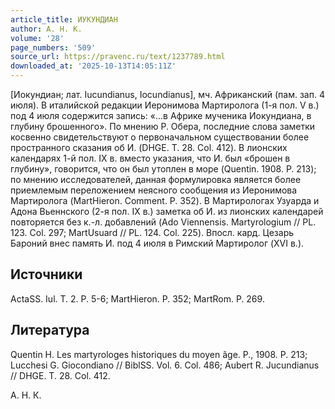 ```yaml
---
article_title: ИУКУНДИАН
author: А. Н. К.
volume: '28'
page_numbers: '509'
source_url: https://pravenc.ru/text/1237789.html
downloaded_at: '2025-10-13T14:05:11Z'
---
```


[Иокундиан; лат. Iucundianus, Iocundianus], мч. Африканский (пам. зап. 4 июля). В италийской редакции Иеронимова Мартиролога (1-я пол. V в.) под 4 июля содержится запись: «...в Африке мученика Иокундиана, в глубину брошенного». По мнению Р. Обера, последние слова заметки косвенно свидетельствуют о первоначальном существовании более пространного сказания об И. (DHGE. T. 28. Col. 412). В лионских календарях 1-й пол. IX в. вместо указания, что И. был «брошен в глубину», говорится, что он был утоплен в море (Quentin. 1908. P. 213); по мнению исследователей, данная формулировка является более приемлемым переложением неясного сообщения из Иеронимова Мартиролога (MartHieron. Comment. P. 352). В Мартирологах Узуарда и Адона Вьеннского (2-я пол. IX в.) заметка об И. из лионских календарей повторяется без к.-л. добавлений (Ado Viennensis. Martyrologium // PL. 123. Col. 297; MartUsuard // PL. 124. Col. 225). Впосл. кард. Цезарь Бароний внес память И. под 4 июля в Римский Мартиролог (XVI в.).

## Источники

ActaSS. Iul. T. 2. P. 5-6; MartHieron. P. 352; MartRom. P. 269.

## Литература

Quentin H. Les martyrologes historiques du moyen âge. P., 1908. P. 213; Lucchesi G. Giocondiano // BiblSS. Vol. 6. Col. 486; Aubert R. Jucundianus // DHGE. T. 28. Col. 412.

А. Н. К.
